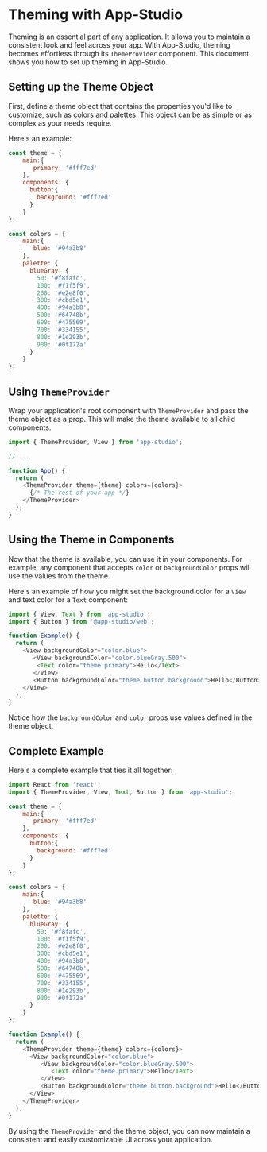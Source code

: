 # Theming with App-Studio

Theming is an essential part of any application. It allows you to maintain a consistent look and feel across your app. With App-Studio, theming becomes effortless through its `ThemeProvider` component. This document shows you how to set up theming in App-Studio.

## Setting up the Theme Object

First, define a theme object that contains the properties you'd like to customize, such as colors and palettes. This object can be as simple or as complex as your needs require.

Here's an example:

```javascript
const theme = {
    main:{
       primary: '#fff7ed'
    },
    components: {
      button:{
        background: '#fff7ed'
      }
    }
};

const colors = {
    main:{
       blue: '#94a3b8'
    },
    palette: {
      blueGray: {
        50: '#f8fafc',
        100: '#f1f5f9',
        200: '#e2e8f0',
        300: '#cbd5e1',
        400: '#94a3b8',
        500: '#64748b',
        600: '#475569',
        700: '#334155',
        800: '#1e293b',
        900: '#0f172a'
      }
    }
};
```

## Using `ThemeProvider`

Wrap your application's root component with `ThemeProvider` and pass the theme object as a prop. This will make the theme available to all child components.

```javascript
import { ThemeProvider, View } from 'app-studio';

// ...

function App() {
  return (
    <ThemeProvider theme={theme} colors={colors}>
      {/* The rest of your app */}
    </ThemeProvider>
  );
}
```

## Using the Theme in Components

Now that the theme is available, you can use it in your components. For example, any component that accepts `color` or `backgroundColor` props will use the values from the theme.

Here's an example of how you might set the background color for a `View` and text color for a `Text` component:

```javascript
import { View, Text } from 'app-studio';
import { Button } from '@app-studio/web';

function Example() {
  return (
    <View backgroundColor="color.blue">
       <View backgroundColor="color.blueGray.500">
        <Text color="theme.primary">Hello</Text>
       </View>
       <Button backgroundColor="theme.button.background">Hello</Button>
    </View>
  );
}
```

Notice how the `backgroundColor` and `color` props use values defined in the theme object.

## Complete Example

Here's a complete example that ties it all together:

```javascript
import React from 'react';
import { ThemeProvider, View, Text, Button } from 'app-studio';

const theme = {
    main:{
       primary: '#fff7ed'
    },
    components: {
      button:{
        background: '#fff7ed'
      }
    }
};

const colors = {
    main:{
       blue: '#94a3b8'
    },
    palette: {
      blueGray: {
        50: '#f8fafc',
        100: '#f1f5f9',
        200: '#e2e8f0',
        300: '#cbd5e1',
        400: '#94a3b8',
        500: '#64748b',
        600: '#475569',
        700: '#334155',
        800: '#1e293b',
        900: '#0f172a'
      }
    }
};

function Example() {
  return (
    <ThemeProvider theme={theme} colors={colors}>
      <View backgroundColor="color.blue">
         <View backgroundColor="color.blueGray.500">
            <Text color="theme.primary">Hello</Text>
         </View>
         <Button backgroundColor="theme.button.background">Hello</Button>
      </View>
    </ThemeProvider>
  );
}
```

By using the `ThemeProvider` and the theme object, you can now maintain a consistent and easily customizable UI across your application.
